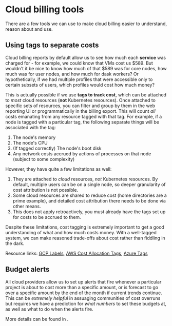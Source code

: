 # Cloud billing tools

There are a few tools we can use to make cloud billing easier to understand,
reason about and use.

## Using tags to separate costs

Cloud billing reports by default allow us to see how much each **service**
was charged for - for example, we could know that VMs cost us $589.
But wouldn't it be nice to know how much of that $589 was for core nodes,
how much was for user nodes, and how much for dask workers? Or
hypothetically, if we had multiple profiles that were accessible only to
certain subsets of users, which profiles would cost how much money?

This is actually possible if we use **tags to track cost**, which can be attached
to *most* cloud resources (**not** Kubernetes resources). Once attached
to specific sets of resources, you can filter and group by them in the
web reporting UI or programmatically in the billing export. This will
count *all* costs emanating from any resource tagged with that tag. For
example, if a node is tagged with a particular tag, the following separate
things will be associated with the tag:

1. The node's memory
2. The node's CPU
3. (If tagged correctly) The node's boot disk
4. Any network costs accrued by actions of processes on that node (subject
   to some complexity)

However, they have quite a few limitations as well:

1. They are attached to *cloud* resources, *not* Kubernetes resources. By
   default, multiple users can be on a single node, so deeper granularity
   of cost attribution is not possible.
2. Some cloud resources are shared to reduce cost (home directories are a
   prime example), and detailed cost attribution there needs to be done
   via other means.
3. This does not apply retroactively, you must already have the tags set up
   for costs to be accrued to them.

Despite these limitations, cost tagging is extremely important to get a good
understanding of what and how much costs money. With a well-tagged system, we
can make reasoned trade-offs about cost rather than fiddling in the dark.

Resource links: [GCP Labels](https://cloud.google.com/compute/docs/labeling-resources), [AWS Cost Allocation Tags](https://docs.aws.amazon.com/awsaccountbilling/latest/aboutv2/cost-alloc-tags.html), [Azure Tags](https://learn.microsoft.com/en-us/azure/cost-management-billing/costs/enable-tag-inheritance)

## Budget alerts

All cloud providers allow us to set up alerts that fire whenever a particular
project is about to cost more than a specific amount, or is forecast to go over a specific amount by the end of the month if current trends continue.
This can be *extremely helpful* in assuaging communities of cost overruns
but requires we have a prediction for *what numbers* to set these budgets at,
as well as what to do when the alerts fire.

More details can be found in [](topic:billing:budget-alerts).
